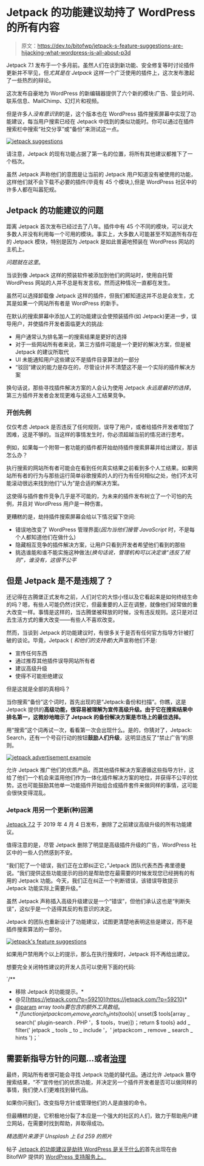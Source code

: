 # Jetpack 的功能建议劫持了 WordPress 的所有内容

> 原文：<https://dev.to/bitofwp/jetpack-s-feature-suggestions-are-hijacking-what-wordpress-is-all-about-p3d>

Jetpack 7.1 发布于一个多月前。虽然人们在谈到新功能、安全修复等时讨论插件更新并不罕见，但*尤其是在 Jetpack* 这样一个广泛使用的插件上，这次发布激起了一些热烈的辩论。

这次发布自豪地为 WordPress 的新编辑器提供了六个新的模块:广告、营业时间、联系信息、MailChimp、幻灯片和视频。

但是许多人*没有意识到*的是，这个版本也在 WordPress 插件搜索屏幕中实现了功能建议，每当用户搜索已经在 Jetpack 中找到的类似功能时。你可以通过在插件搜索栏中搜索“社交分享”或“备份”来测试这一点。

[![jetpack suggestions](img/bc584625ce90c24e633e7ca2b6cf2a85.png)](https://res.cloudinary.com/practicaldev/image/fetch/s--mAFDINWs--/c_limit%2Cf_auto%2Cfl_progressive%2Cq_auto%2Cw_880/https://img.bitofwp.com/wp-content/uploads/2019/04/jetpack-suggestions.png)

请注意，Jetpack 的现有功能占据了第一名的位置，将所有其他建议都推下了一个档次。

虽然 Jetpack 声称他们的意图是让当前的 Jetpack 用户知道没有被使用的功能，这样他们就不会下载不必要的插件(毕竟有 45 个模块,),但是 WordPress 社区中的许多人都在叫嚣犯规。

## Jetpack 的功能建议的问题

距离 Jetpack 首次发布已经过去了八年。插件中有 45 个不同的模块，可以说大多数人并没有利用每一个可用的模块。事实上，大多数人可能甚至不知道所有存在的 Jetpack 模块，特别是因为 Jetpack 是如此普遍地预装在 WordPress 网站的主机上。

*问题就在这里*。

当谈到像 Jetpack 这样的预装软件被添加到他们的网站时，使用自托管 WordPress 网站的人并不总是有发言权。然而这种情况一直都在发生。

虽然可以选择卸载像 Jetpack 这样的插件，但我们都知道这并不总是会发生，尤其是如果一个网站所有者是 WordPress 的新手。

在默认的搜索屏幕中添加人工的功能建议会使预装插件(如 Jetpack)更进一步，误导用户，并使插件开发者面临更大的挑战:

*   用户通常认为排名第一的搜索结果是更好的选择
*   对于一些网站所有者来说，第三方插件可能是一个更好的解决方案，但是被 Jetpack 的建议所取代
*   UI 未能通知用户这些建议不是插件目录算法的一部分
*   “驳回”建议的能力是存在的，尽管设计并不清楚这不是一个实际的插件解决方案

换句话说，那些寻找插件解决方案的人会认为使用 Jetpack *永远是最好的选择*，第三方插件开发者会发现更难与这些人工结果竞争。

### 开创先例

仅仅考虑 Jetpack 是否违反了任何规则，误导了用户，或者给插件开发者增加了困难，这是不够的。当这样的事情发生时，你必须超越当前的情况进行思考。

例如，如果每一个附带一套功能的插件都开始劫持插件搜索屏幕并给出建议，那该怎么办？

执行搜索的网站所有者可能会在看到任何真实结果之前看到多个人工结果。如果网站所有者的行为与那些运行简单谷歌搜索的人的行为有任何相似之处，他们不太可能滚动很远来找到他们“认为”是合适的解决方案。

这使得与插件套件竞争几乎是不可能的，为未来的插件发布树立了一个可怕的先例，并且对 WordPress 用户是一种伤害。

更糟糕的是，劫持插件搜索屏幕会给以下情况留下空间:

*   错误地改变了 WordPress 管理界面(*因为当他们接管 JavaScript* 时，不是每个人都知道他们在做什么)
*   隐藏相互竞争的插件解决方案，让用户只看到开发者希望他们看到的那些
*   挑选谁能和谁不能实施这种做法(*换句话说，管理机构可以决定谁“违反了规则”，谁没有，这很不公平*

## 但是 Jetpack 是不是违规了？

还记得在古腾堡正式发布之前，人们对它的大惊小怪以及它看起来是如何终结生命的吗？嗯，有些人可能仍然讨厌它，但最重要的人正在调整，就像他们经常做的重大改变一样。事情是这样的，当古腾堡被释放的时候，没有违反规则。这只是对过去生活方式的重大改变——有些人不喜欢改变。

然而，当谈到 Jetpack 的功能建议时，有很多关于是否有任何官方指导方针被打破的谈论。毕竟，Jetpack ( *和他们的支持者*)大声宣称他们不是:

*   宣传任何东西
*   通过推荐其他插件误导网站所有者
*   建议高级升级
*   使得不可能拒绝建议

但是这就是全部的真相吗？

当你搜索“备份”这个词时，首先出现的是“Jetpack:备份和扫描”。你瞧，这是 Jetpack 提供的**高级功能，很容易被理解为宣传高级升级。由于它在搜索结果中排名第一，这微妙地暗示了 Jetpack 的备份解决方案是市场上的最佳选择。**

用“搜索”这个词再试一次，看看第一次会出现什么。是的，你猜对了，Jetpack: Search，还有一个号召行动的按钮**鼓励人们升级**，这明显违反了“禁止广告”的原则。

[![jetpack advertisement example](img/6a81c5fe8687af5bb966cec2d2a76ded.png)](https://res.cloudinary.com/practicaldev/image/fetch/s--0A5joCny--/c_limit%2Cf_auto%2Cfl_progressive%2Cq_auto%2Cw_880/https://img.bitofwp.com/wp-content/uploads/2019/04/jetpack-advertisement-example.png)

允许 Jetpack 推广他们的优质产品，而其他插件解决方案遵循这些指导方针，这给了他们一个机会来滥用他们作为一体化插件解决方案的地位，并获得不公平的优势。这也可能鼓励其他单一功能插件开始组合成插件套件来做同样的事情，这可能会很快变得混乱。

### Jetpack 用另一个更新(种)回溯

[Jetpack 7.2](https://jetpack.com/2019/04/04/jetpack-7-2-1-maintenance-release/) 于 2019 年 4 月 4 日发布，删除了之前建议高级升级的所有功能建议。

值得注意的是，尽管 Jetpack 删除了明显是高级插件升级的广告，WordPress 社区中的一些人仍然感到不安。

“我们犯了一个错误，我们正在立即纠正它，”Jetpack 团队代表杰西·弗里德曼说。“我们提供这些功能提示的目的是帮助您在最需要的时候发现您已经拥有的有用的 Jetpack 功能。今天，我们正在纠正一个判断错误，该错误导致提示 Jetpack 功能实际上需要升级。”

虽然 Jetpack 声称插入高级升级建议是一个“错误”，但他们承认这也是“判断失误”，这似乎是一个适得其反的有意识的决定。

Jetpack 的团队也重新设计了功能建议，试图更清楚地表明这些是建议，而不是插件搜索算法的一部分。

[![jetpack's feature suggestions](img/81362271ebed2bbafae94460a71190f9.png)](https://res.cloudinary.com/practicaldev/image/fetch/s--PlgIKXmm--/c_limit%2Cf_auto%2Cfl_progressive%2Cq_auto%2Cw_880/https://img.bitofwp.com/wp-content/uploads/2019/04/new-jetpack-suggestions.png)

如果用户禁用两个以上的提示，那么在执行搜索时，Jetpack 将不再给出建议。

想要完全关闭特性建议的开发人员可以使用下面的代码:

`/**

*   移除 Jetpack 的功能提示。*
*   @见[https://jetpack.com/?p=59210](https://jetpack.com/?p=59210)*
*   [@param](https://dev.to/param) array $tools 要包含的额外工具数组。*/function jetpackcom _ remove _ search _ hints($tools){ unset($ tools[array _ search(' plugin-search . PHP '，$ tools，true)])；return $ tools} add _ filter(' jetpack _ tools _ to _ include '，' jetpackcom _ remove _ search _ hints ')；`

## 需要新指导方针的问题…或者[治理](https://wpgovernance.com/)

最终，网站所有者很可能会寻找 Jetpack 功能的替代品。通过允许 Jetpack 篡夺搜索结果，“不”宣传他们的优质功能，并决定另一个插件开发者是否可以做同样的事情，我们使人们更难找到替代品。

如果你问我们，改变指导方针或管理他们的人是直接的命令。

但最糟糕的是，它积极地分裂了本应是一个强大的社区的人们，致力于帮助用户建立网站，在需要时找到帮助，并取得成功。

*精选图片来源于 Unsplash 上 Ed 259 的照片*

帖子 [Jetpack 的功能建议是劫持 WordPress 是关于什么的](https://bitofwp.com/blog/jetpack-feature-suggestions-hijacking-debate/)首先出现在由 BitofWP 提供的 [WordPress 支持服务上。](https://bitofwp.com)